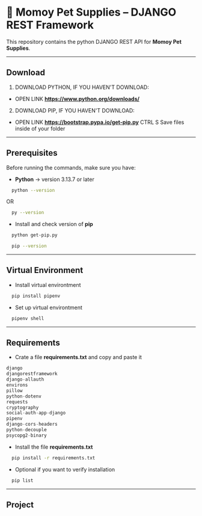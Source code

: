 # 🐾 Momoy Pet Supplies – DJANGO REST Framework

This repository contains the python DJANGO REST API for **Momoy Pet Supplies**.

---

## Download

1. DOWNLOAD PYTHON, IF YOU HAVEN'T DOWNLOAD:

- OPEN LINK **https://www.python.org/downloads/**

2. DOWNLOAD PIP, IF YOU HAVEN'T DOWNLOAD:

- OPEN LINK **https://bootstrap.pypa.io/get-pip.py**
  CTRL S
  Save files inside of your folder

---

## Prerequisites

Before running the commands, make sure you have:

- **Python** → version 3.13.7 or later

```bash
  python --version
```

OR

```bash
  py --version
```

- Install and check version of **pip**

```bash
  python get-pip.py
```

```bash
  pip --version
```

---

## Virtual Environment

- Install virtual environtment

```bash
  pip install pipenv
```

- Set up virtual environtment

```bash
  pipenv shell
```

---

## Requirements

- Crate a file **requirements.txt** and copy and paste it

```php
django
djangorestframework
django-allauth
environs
pillow
python-dotenv
requests
cryptography
social-auth-app-django
pipenv
django-cors-headers
python-decouple
psycopg2-binary
```

- Install the file **requirements.txt**

```bash
  pip install -r requirements.txt
```

- Optional if you want to verify installation

```bash
  pip list
```

---

## Project
